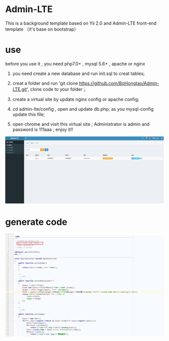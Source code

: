# Admin-LTE
 This is a background template based on Yii 2.0 and Admin-LTE front-end template （it's base on bootstrap）
# use
before you use it , you need php7.0+ , mysql 5.6+ , apache or nginx

1. you need create a new database and run init.sql to creat tables;

2. creat a folder and run 'git clone https://github.com/BoHongtao/Admin-LTE.git', clone code to your folder；

3. create a virtual site by update nginx config or apache config;

4. cd admin-lte/config , open and update db.php; as you mysql-config update this file;

5. open chrome and visit this virtual site ; Administrator is admin and password is 111aaa ; enjoy it!!

![](https://github.com/BoHongtao/Admin-LTE/blob/master/admin-lte/web/uploads/info.png)
# generate code
![](https://github.com/BoHongtao/Admin-LTE/blob/master/admin-lte/web/uploads/info2.png)
